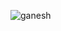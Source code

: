 ![ganesh](https://user-images.githubusercontent.com/101191005/159846783-5196e44f-8c65-4b4c-aedb-693d43da2dac.png)
